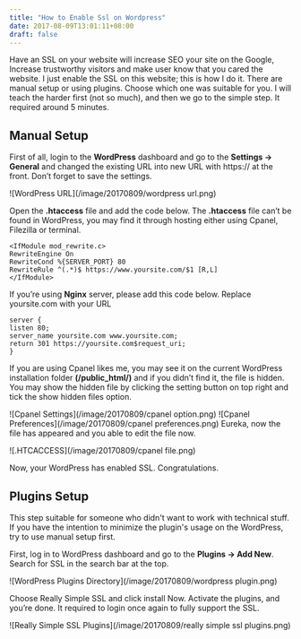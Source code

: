 ```yaml
---
title: "How to Enable Ssl on Wordpress"
date: 2017-08-09T13:01:11+08:00
draft: false
---
```


Have an SSL on your website will increase SEO your site on the Google, Increase trustworthy visitors and make user know that you cared the website. I just enable the SSL on this website; this is how I do it. There are manual setup or using plugins. Choose which one was suitable for you. I will teach the harder first (not so much), and then we go to the simple step.  It required around 5 minutes.


## Manual Setup


First of all, login to the **WordPress** dashboard and go to the **Settings  &#x2192; General** and changed the existing URL into new URL with https:// at the front. Don’t forget to save the settings.

![WordPress URL](/image/20170809/wordpress url.png)

Open the **.htaccess** file and add the code below. The **.htaccess** file can’t be found in WordPress, you may find it through hosting either using Cpanel, Filezilla or terminal.
```
<IfModule mod_rewrite.c>
RewriteEngine On
RewriteCond %{SERVER_PORT} 80
RewriteRule ^(.*)$ https://www.yoursite.com/$1 [R,L]
</IfModule>
```

If you’re using **Nginx** server, please add this code below. Replace yoursite.com with your URL

```
server {
listen 80;
server_name yoursite.com www.yoursite.com;
return 301 https://yoursite.com$request_uri;
}
```

If you are using Cpanel likes me, you may see it on the current WordPress installation folder **(/public_html/)** and if you didn’t find it, the file is hidden. You may show the hidden file by clicking the setting button on top right and tick the show hidden files option.

![Cpanel Settings](/image/20170809/cpanel option.png)
![Cpanel Preferences](/image/20170809/cpanel preferences.png)
Eureka, now the file has appeared and you able to edit the file now.

![.HTCACCESS](/image/20170809/cpanel file.png)

Now, your WordPress has enabled SSL. Congratulations.




## Plugins Setup

This step suitable for someone who didn't want to work with technical stuff. If you have the intention to minimize the plugin's usage on the WordPress, try to use manual setup first.

First, log in to WordPress dashboard and go to the **Plugins &#x2192; Add New**. Search for SSL in the search bar at the top.

![WordPress Plugins Directory](/image/20170809/wordpress plugin.png)

Choose Really Simple SSL and click install Now. Activate the plugins, and you’re done. It required to login once again to fully support the SSL.

![Really Simple SSL Plugins](/image/20170809/really simple ssl plugins.png)
